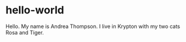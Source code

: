# hello-world
Hello.  My name is Andrea Thompson.  I live in Krypton with my two cats Rosa and Tiger.
